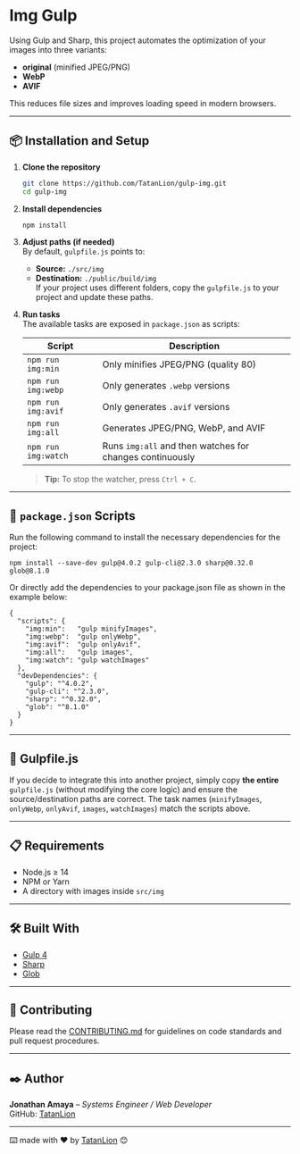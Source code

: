 # Img Gulp

Using Gulp and Sharp, this project automates the optimization of your images into three variants:

- **original** (minified JPEG/PNG)  
- **WebP**  
- **AVIF**  

This reduces file sizes and improves loading speed in modern browsers.

---

## 📦 Installation and Setup

1. **Clone the repository**  
   ```bash
   git clone https://github.com/TatanLion/gulp-img.git
   cd gulp-img
   ```

2. **Install dependencies**  
   ```bash
   npm install
   ```

3. **Adjust paths (if needed)**  
   By default, `gulpfile.js` points to:  
   - **Source:** `./src/img`  
   - **Destination:** `./public/build/img`  
   If your project uses different folders, copy the `gulpfile.js` to your project and update these paths.

4. **Run tasks**  
   The available tasks are exposed in `package.json` as scripts:

   | Script           | Description                                                 |
   | ---------------- | ----------------------------------------------------------- |
   | `npm run img:min`   | Only minifies JPEG/PNG (quality 80)                        |
   | `npm run img:webp`  | Only generates `.webp` versions                            |
   | `npm run img:avif`  | Only generates `.avif` versions                            |
   | `npm run img:all`   | Generates JPEG/PNG, WebP, and AVIF                        |
   | `npm run img:watch` | Runs `img:all` and then watches for changes continuously   |

   > **Tip:** To stop the watcher, press `Ctrl + C`.

---

## 🔧 `package.json` Scripts

Run the following command to install the necessary dependencies for the project:

```
npm install --save-dev gulp@4.0.2 gulp-cli@2.3.0 sharp@0.32.0 glob@8.1.0
```
Or directly add the dependencies to your package.json file as shown in the example below:

```jsonc
{
  "scripts": {
    "img:min":   "gulp minifyImages",
    "img:webp":  "gulp onlyWebp",
    "img:avif":  "gulp onlyAvif",
    "img:all":   "gulp images",
    "img:watch": "gulp watchImages"
  },
  "devDependencies": {
    "gulp": "^4.0.2",
    "gulp-cli": "^2.3.0",
    "sharp": "^0.32.0",
    "glob": "^8.1.0"
  }
}
```

---

## 📝 Gulpfile.js

If you decide to integrate this into another project, simply copy **the entire** `gulpfile.js` (without modifying the core logic) and ensure the source/destination paths are correct. The task names (`minifyImages`, `onlyWebp`, `onlyAvif`, `images`, `watchImages`) match the scripts above.

---

## 📋 Requirements

- Node.js ≥ 14  
- NPM or Yarn  
- A directory with images inside `src/img`

---

## 🛠️ Built With

- [Gulp 4](https://gulpjs.com/)  
- [Sharp](https://sharp.pixelplumbing.com/)  
- [Glob](https://www.npmjs.com/package/glob)  

---

## 🤝 Contributing

Please read the [CONTRIBUTING.md](https://github.com/TatanLion/gulp-img/blob/main/CONTRIBUTING.md) for guidelines on code standards and pull request procedures.

---

## ✒️ Author

**Jonathan Amaya** – *Systems Engineer / Web Developer*  
GitHub: [TatanLion](https://github.com/TatanLion)

---

⌨️ made with ❤️ by [TatanLion](https://github.com/TatanLion) 😊  
